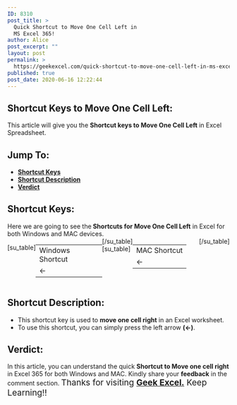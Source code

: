 ```yaml
---
ID: 8310
post_title: >
  Quick Shortcut to Move One Cell Left in
  MS Excel 365!
author: Alice
post_excerpt: ""
layout: post
permalink: >
  https://geekexcel.com/quick-shortcut-to-move-one-cell-left-in-ms-excel-365/
published: true
post_date: 2020-06-16 12:22:44
---
```

<h2>Shortcut Keys to Move One Cell Left:</h2>
This article will give you the <strong>Shortcut keys to Move One Cell Left</strong> in Excel Spreadsheet.
<h2>Jump To:</h2>
<ul>
 	<li><strong><a href="#1">Shortcut Keys</a></strong></li>
 	<li><strong><a href="#2">Shortcut Description</a></strong></li>
 	<li><strong><a href="#3">Verdict</a></strong></li>
</ul>
<h2 id="1">Shortcut Keys:</h2>
Here we are going to see the<strong> Shortcuts for Move One Cell Left</strong> in Excel for both Windows and MAC devices.
<div style="display: flex;">

[su_table]
<table>
<tbody>
<tr>
<td>Windows Shortcut</td>
</tr>
<tr>
<td style="display: flex;"><span class="key-flex"><span class="win-key"><span class="custom-span-key">←</span></span></span></td>
</tr>
</tbody>
</table>
[/su_table]
[su_table]
<table style="float: right;">
<tbody>
<tr>
<td>MAC Shortcut</td>
</tr>
<tr>
<td style="display: flex;"><span class="key-flex"><span class="mac-key"><span class="custom-span-key">←</span></span></span></td>
</tr>
</tbody>
</table>
[/su_table]

</div>
<h2 id="2">Shortcut Description:</h2>
<ul>
 	<li>This shortcut key is used to <strong>move one cell right</strong> in an Excel worksheet.</li>
 	<li>To use this shortcut, you can simply press the left arrow <b>(←)</b>.</li>
</ul>
<h2 id="3">Verdict:</h2>
In this article, you can understand the quick <strong>Shortcut to Move one cell right</strong> in Excel 365 for both Windows and MAC. Kindly share your <strong>feedback</strong> in the comment section. <span style="font-size: 19px;">Thanks for visiting <strong><a href="https://geekexcel.com/">Geek Excel.</a></strong> Keep Learning!!</span>